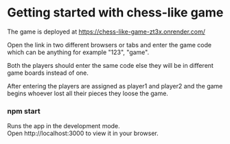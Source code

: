 # Getting started with chess-like game

The game is deployed at https://chess-like-game-zt3x.onrender.com/ 

Open the link in two different browsers or tabs and enter the game code which can be anything for example "123", "game".

Both the players should enter the same code else they will be in different game boards instead of one.

After entering the players are assigned as player1 and player2 and the game begins whoever lost all their pieces they loose the game.


### npm start

Runs the app in the development mode.\
Open http://localhost:3000 to view it in your browser.
